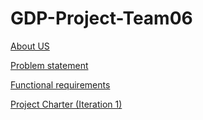 # GDP-Project-Team06

[About US](https://github.com/sandhya698/GDP-Project-Team06/wiki/About-the-Developers)

[Problem statement ](https://github.com/sandhya698/GDP-Project-Team06/wiki/Problem-Statement)

[Functional requirements](https://github.com/sandhya698/GDP-Project-Team06/wiki/Functional-Requirements)

[Project Charter (Iteration 1)](https://github.com/sandhya698/GDP-Project-Team06/wiki/Project-Charter-(Iteration-1))
